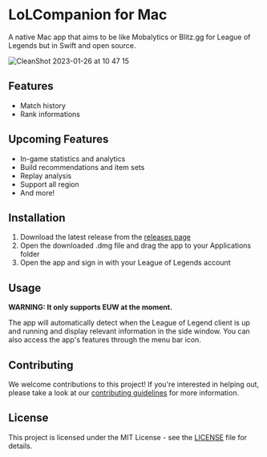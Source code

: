 # LoLCompanion for Mac

A native Mac app that aims to be like Mobalytics or Blitz.gg for League of Legends but in Swift and open source.

![CleanShot 2023-01-26 at 10 47 15](https://user-images.githubusercontent.com/5419579/214805772-fec1fce0-bbf9-44c9-8c5d-6e3829756fc0.png)

## Features
- Match history 
- Rank informations

## Upcoming Features
- In-game statistics and analytics
- Build recommendations and item sets
- Replay analysis
- Support all region
- And more!

## Installation
1. Download the latest release from the [releases page](https://github.com/LuisDrmn/LoLCompanion/releases)
2. Open the downloaded .dmg file and drag the app to your Applications folder
3. Open the app and sign in with your League of Legends account

## Usage
**WARNING: It only supports EUW at the moment.**

The app will automatically detect when the League of Legend client is up and running and display relevant information in the side window. You can also access the app's features through the menu bar icon.

## Contributing
We welcome contributions to this project! If you're interested in helping out, please take a look at our [contributing guidelines](CONTRIBUTING.md) for more information.

## License
This project is licensed under the MIT License - see the [LICENSE](LICENSE) file for details.

